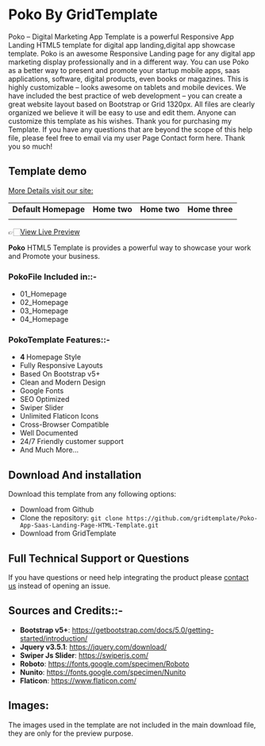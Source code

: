 
<h1>Poko  By GridTemplate</h1>

Poko – Digital Marketing App Template is a powerful Responsive App Landing HTML5 template for digital app landing,digital app showcase template. Poko is an awesome Responsive Landing page for any digital app marketing display professionally and in a different way. You can use Poko as a better way to present and promote your startup mobile apps, saas applications, software, digital products, even books or magazines. This is highly customizable – looks awesome on tablets and mobile devices. We have included the best practice of web development – you can create a great website layout based on Bootstrap or Grid 1320px. All files are clearly organized we believe it will be easy to use and edit them. Anyone can customize this template as his wishes. Thank you for purchasing my Template. If you have any questions that are beyond the scope of this help file, please feel free to email via my user Page Contact form here. Thank you so much!

<h2>Template demo</h2>
<a href="https://www.gridtemplate.com/templates/poko-app-saas-landing-page-html-template/">More Details visit our site:</a>
<table>




<tbody>
<tr>
<td align="center"><strong>Default Homepage</strong></td>
<td align="center"><strong>Home two</strong></td>
<td align="center"><strong>Home two</strong></td>
<td align="center"><strong>Home three</strong></td>
</tr>
<tr>
<td align="center"><a href="https://preview.gridtemplate.com/themes/poko/index1.html" rel="nofollow"><img src="https://user-images.githubusercontent.com/82708956/128346119-f941e578-e9c2-4016-9eb8-114f5b67e1fc.jpg" alt="" style="max-width:100%;"></a></td>
<td align="center"><a href="https://preview.gridtemplate.com/themes/poko/index2.html" rel="nofollow"><img src="https://user-images.githubusercontent.com/82708956/128346274-55811763-6560-45dc-8c23-a72471341e8d.png" alt="" style="max-width:100%;"></a></td>
<td align="center"><a href="https://preview.gridtemplate.com/themes/poko/index1.html" rel="nofollow"><img src="https://user-images.githubusercontent.com/82708956/128346293-d5c1126c-4912-49b1-8363-c2b998f939e0.png" alt="" style="max-width:100%;"></a></td>
  <td align="center"><a href="https://preview.gridtemplate.com/themes/poko/index1.html" rel="nofollow"><img src="https://user-images.githubusercontent.com/82708956/128346315-91330783-55ab-4564-85fb-ad4daf61fc8c.png" alt="" style="max-width:100%;"></a></td>
</tr>





</tbody>
</table>
<p>👉🏻<a href="https://www.gridtemplate.com/templates/poko-app-saas-landing-page-html-template/" rel="nofollow">View Live Preview</a></p>
<strong>Poko</strong> HTML5 Template is provides a powerful way to showcase your work and Promote your business.
<h3><strong>Poko</strong>File Included in::-</h3>
<ul>
 	<li>01_Homepage</li>
 	<li>02_Homepage</li>
 	<li>03_Homepage</li>
 	<li>04_Homepage</li>
</ul>
<h3><strong>Poko</strong>Template Features::-</h3>
<ul>
 	<li><strong>4 </strong> Homepage Style</li>
 	<li>Fully Responsive Layouts</li>
 	<li>Based On Bootstrap v5+</li>
 	<li>Clean and Modern Design</li>
 	<li>Google Fonts</li>
 	<li>SEO Optimized</li>
 	<li>Swiper Slider</li>
 	<li>Unlimited Flaticon Icons</li>
 	<li>Cross-Browser Compatible</li>
 	<li>Well Documented</li>
 	<li>24/7 Friendly customer support</li>
 	<li>And Much More…</li>
</ul>

<h2>Download And installation</h2>
<p>Download this template from any following options:</p>
<ul>
<li>Download from Github</li>
<li>Clone the repository: <code>git clone https://github.com/gridtemplate/Poko-App-Saas-Landing-Page-HTML-Template.git</code></li>
<li>Download from GridTemplate</li>
</ul>


<h2>Full Technical Support or Questions</h2>
<p>If you have questions or need help integrating the product please <a href="mailto:support@gridtemplate.com">contact us</a> instead of opening an issue.</p>

<h2>Sources and Credits::-</h2>
<ul>
<li><strong>Bootstrap v5+</strong>: <a href="https://getbootstrap.com/docs/5.0/getting-started/introduction/" rel="nofollow">https://getbootstrap.com/docs/5.0/getting-started/introduction/</a></li>
<li><strong>Jquery v3.5.1</strong>: <a href="https://jquery.com/download/" rel="nofollow">https://jquery.com/download/</a></li>
  <li><strong>Swiper Js Slider</strong>: <a href="https://swiperjs.com/" rel="nofollow">https://swiperjs.com/</a></li>
<li><strong>Roboto</strong>: <a href="https://fonts.google.com/specimen/Roboto" rel="nofollow">https://fonts.google.com/specimen/Roboto</a></li>
<li><strong>Nunito</strong>: <a href="https://fonts.google.com/specimen/Nunito" rel="nofollow">https://fonts.google.com/specimen/Nunito</a></li>
<li><strong>Flaticon</strong>: <a href="https://www.flaticon.com/" rel="nofollow">https://www.flaticon.com/</a></li>

</ul>

<h2>Images:</h2>
The images used in the template are not included in the main download file, they are only for the preview purpose.

